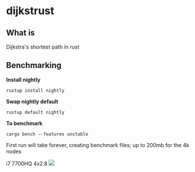 # dijkstrust
## What is

Dijkstra's shortest path in rust

## Benchmarking

**Install nightly**

```rustup install nightly```

**Swap nightly default**

```rustup default nightly```

**To benchmark**

```cargo bench --features unstable```

First run will take forever, creating benchmark files; up to 200mb for the 4k nodes


i7 7700HQ 4x2.8
![](bench.png)
